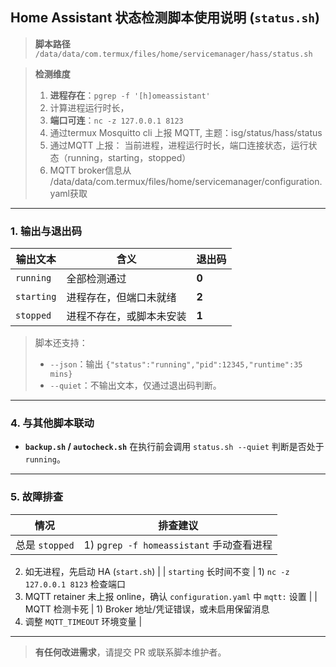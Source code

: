 ## Home Assistant 状态检测脚本使用说明 (`status.sh`)

> **脚本路径**
> `/data/data/com.termux/files/home/servicemanager/hass/status.sh`

> **检测维度**
>
> 1. **进程存在**：`pgrep -f '[h]omeassistant'`
> 2. 计算进程运行时长，
> 3. **端口可连**：`nc -z 127.0.0.1 8123`
> 4. 通过termux Mosquitto cli 上报 MQTT, 主题：isg/status/hass/status
> 5. 通过MQTT 上报： 当前进程，进程运行时长，端口连接状态，运行状态（running，starting，stopped）
> 6. MQTT broker信息从 /data/data/com.termux/files/home/servicemanager/configuration.yaml获取
---

### 1. 输出与退出码

| 输出文本       | 含义                 | 退出码   |
| ---------- | ------------------ | ----- |
| `running`  | 全部检测通过             | **0** |
| `starting` | 进程存在，但端口未就绪 | **2** |
| `stopped`  | 进程不存在，或脚本未安装       | **1** |

> 脚本还支持：
>
> * `--json`：输出 `{"status":"running","pid":12345,"runtime":35 mins}`
> * `--quiet`：不输出文本，仅通过退出码判断。

---


### 4. 与其他脚本联动

* **`backup.sh` / `autocheck.sh`** 在执行前会调用 `status.sh --quiet` 判断是否处于 `running`。

---

### 5. 故障排查

| 情况           | 排查建议                               |
| ------------ | ---------------------------------- |
| 总是 `stopped` | 1) `pgrep -f homeassistant` 手动查看进程 |

2. 如无进程，先启动 HA (`start.sh`) |
   \| `starting` 长时间不变 | 1) `nc -z 127.0.0.1 8123` 检查端口
3. MQTT retainer 未上报 online，确认 `configuration.yaml` 中 `mqtt:` 设置 |
   \| MQTT 检测卡死 | 1) Broker 地址/凭证错误，或未启用保留消息
4. 调整 `MQTT_TIMEOUT` 环境变量 |

---

> **有任何改进需求**，请提交 PR 或联系脚本维护者。
